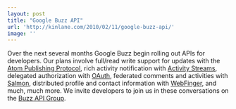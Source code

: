 ```yaml
---
layout: post
title: "Google Buzz API"
url: 'http://kinlane.com/2010/02/11/google-buzz-api/'
image: ''
---
```


Over the next several months Google Buzz begin rolling out APIs for developers. Our plans involve full/read write support for updates with the [Atom Publishing Protocol][1], rich activity notification with [Activity Streams][2], delegated authorization with [OAuth][3], federated comments and activities with [Salmon][4], distributed profile and contact information with [WebFinger][5], and much, much more. We invite developers to join us in these conversations on the [Buzz API Group][6].

   [1]: http://tools.ietf.org/html/rfc5023
   [2]: http://activitystrea.ms/
   [3]: http://oauth.net/
   [4]: http://www.salmon-protocol.org/
   [5]: http://code.google.com/apis/buzz/faq/
   [6]: http://groups.google.com/group/google-buzz-api
